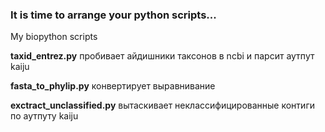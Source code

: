 ### It is time to arrange your python scripts...
My biopython scripts

**taxid_entrez.py** пробивает айдишники таксонов в ncbi и парсит аутпут kaiju

**fasta_to_phylip.py** конвертирует выравнивание

**exctract_unclassified.py** вытаскивает неклассифицированные контиги по аутпуту kaiju
